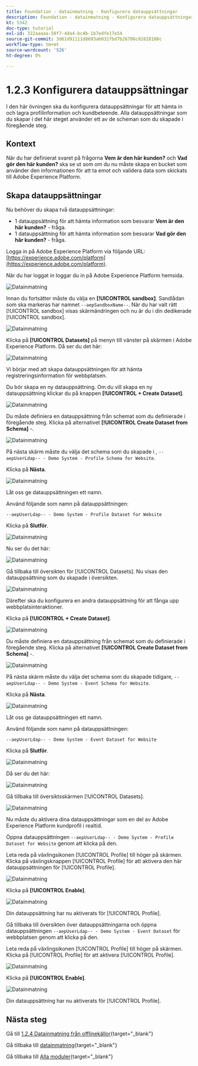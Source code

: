 ```yaml
---
title: Foundation - datainmatning - Konfigurera datauppsättningar
description: Foundation - datainmatning - Konfigurera datauppsättningar
kt: 5342
doc-type: tutorial
exl-id: 322aaaaa-50f7-4da4-bc4b-1b7edfe17e54
source-git-commit: 3d61d91111d8693ab031fbd7b26706c02818108c
workflow-type: tm+mt
source-wordcount: '526'
ht-degree: 0%

---
```


# 1.2.3 Konfigurera datauppsättningar

I den här övningen ska du konfigurera datauppsättningar för att hämta in och lagra profilinformation och kundbeteende. Alla datauppsättningar som du skapar i det här steget använder ett av de scheman som du skapade i föregående steg.

## Kontext

När du har definierat svaret på frågorna **Vem är den här kunden?** och **Vad gör den här kunden?** ska se ut som om du nu måste skapa en bucket som använder den informationen för att ta emot och validera data som skickats till Adobe Experience Platform.

## Skapa datauppsättningar

Nu behöver du skapa två datauppsättningar:

- 1 datauppsättning för att hämta information som besvarar **Vem är den här kunden?** - fråga.
- 1 datauppsättning för att hämta information som besvarar **Vad gör den här kunden?** - fråga.

Logga in på Adobe Experience Platform via följande URL: [https://experience.adobe.com/platform](https://experience.adobe.com/platform).

När du har loggat in loggar du in på Adobe Experience Platform hemsida.

![Datainmatning](./images/home.png)

Innan du fortsätter måste du välja en **[!UICONTROL sandbox]**. Sandlådan som ska markeras har namnet ``--aepSandboxName--``. När du har valt rätt [!UICONTROL sandbox] visas skärmändringen och nu är du i din dedikerade [!UICONTROL sandbox].

![Datainmatning](./images/sb1.png)

Klicka på **[!UICONTROL Datasets]** på menyn till vänster på skärmen i Adobe Experience Platform.  Då ser du det här:

![Datainmatning](./images/menudatasets.png)

Vi börjar med att skapa datauppsättningen för att hämta registreringsinformation för webbplatsen.

Du bör skapa en ny datauppsättning. Om du vill skapa en ny datauppsättning klickar du på knappen **[!UICONTROL + Create Dataset]**.

![Datainmatning](./images/createdataset.png)

Du måste definiera en datauppsättning från schemat som du definierade i föregående steg. Klicka på alternativet **[!UICONTROL Create Dataset from Schema]** -.

![Datainmatning](./images/datasetfromschema.png)

På nästa skärm måste du välja det schema som du skapade i , `--aepUserLdap-- - Demo System - Profile Schema for Website`.

Klicka på **Nästa**.

![Datainmatning](./images/schemaselection.png)

Låt oss ge datauppsättningen ett namn.

Använd följande som namn på datauppsättningen:

`--aepUserLdap-- - Demo System - Profile Dataset for Website`

Klicka på **Slutför**.

![Datainmatning](./images/datasetname.png)

Nu ser du det här:

![Datainmatning](./images/dsoverview1.png)

Gå tillbaka till översikten för [!UICONTROL Datasets]. Nu visas den datauppsättning som du skapade i översikten.

![Datainmatning](./images/dsoverview2.png)

Därefter ska du konfigurera en andra datauppsättning för att fånga upp webbplatsinteraktioner.

Klicka på **[!UICONTROL + Create Dataset]**.

![Datainmatning](./images/createdataset.png)


Du måste definiera en datauppsättning från schemat som du definierade i föregående steg. Klicka på alternativet **[!UICONTROL Create Dataset from Schema]** -.

![Datainmatning](./images/datasetfromschema.png)

På nästa skärm måste du välja det schema som du skapade tidigare, `--aepUserLdap-- - Demo System - Event Schema for Website`.

Klicka på **Nästa**.

![Datainmatning](./images/schemaselectionee.png)

Låt oss ge datauppsättningen ett namn.

Använd följande som namn på datauppsättningen:

`--aepUserLdap-- - Demo System - Event Dataset for Website`

Klicka på **Slutför**.

![Datainmatning](./images/datasetnameee.png)

Då ser du det här:

![Datainmatning](./images/finish1ee.png)

Gå tillbaka till översiktsskärmen [!UICONTROL Datasets].

![Datainmatning](./images/datasetsoverview.png)

Nu måste du aktivera dina datauppsättningar som en del av Adobe Experience Platform kundprofil i realtid.

Öppna datauppsättningen `--aepUserLdap-- - Demo System - Profile Dataset for Website` genom att klicka på den.

Leta reda på växlingsikonen [!UICONTROL Profile] till höger på skärmen.
Klicka på växlingsknappen [!UICONTROL Profile] för att aktivera den här datauppsättningen för [!UICONTROL Profile].

![Datainmatning](./images/ds1.png)

Klicka på **[!UICONTROL Enable]**.

![Datainmatning](./images/ds3.png)

Din datauppsättning har nu aktiverats för [!UICONTROL Profile].

Gå tillbaka till översikten över datauppsättningarna och öppna datauppsättningen `--aepUserLdap-- - Demo System - Event Dataset` för webbplatsen genom att klicka på den.

Leta reda på växlingsikonen [!UICONTROL Profile] till höger på skärmen. Klicka på [!UICONTROL Profile] för att aktivera [!UICONTROL Profile].

![Datainmatning](./images/ds4.png)

Klicka på **[!UICONTROL Enable]**.

![Datainmatning](./images/ds5.png)

Din datauppsättning har nu aktiverats för [!UICONTROL Profile].

## Nästa steg

Gå till [1.2.4 Datainmatning från offlinekällor](./ex4.md){target="_blank"}

Gå tillbaka till [datainmatning](./data-ingestion.md){target="_blank"}

Gå tillbaka till [Alla moduler](./../../../../overview.md){target="_blank"}
